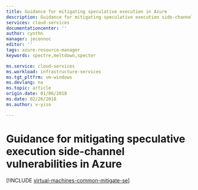 ```yaml
---
title: Guidance for mitigating speculative execution in Azure 
description: Guidance for mitigating speculative execution side-channel vulnerabilities in Azure.
services: cloud-services
documentationcenter: ''
author: cynthn
manager: jeconnoc
editor: ''
tags: azure-resource-manager
keywords: spectre,meltdown,specter

ms.service: cloud-services
ms.workload: infrastructure-services
ms.tgt_pltfrm: vm-windows
ms.devlang: na
ms.topic: article
origin.date: 01/06/2018
ms.date: 02/26/2018
ms.author: v-yiso

---
```




# Guidance for mitigating speculative execution side-channel vulnerabilities in Azure

[!INCLUDE [virtual-machines-common-mitigate-se](../../includes/virtual-machines-common-mitigate-se.md)]